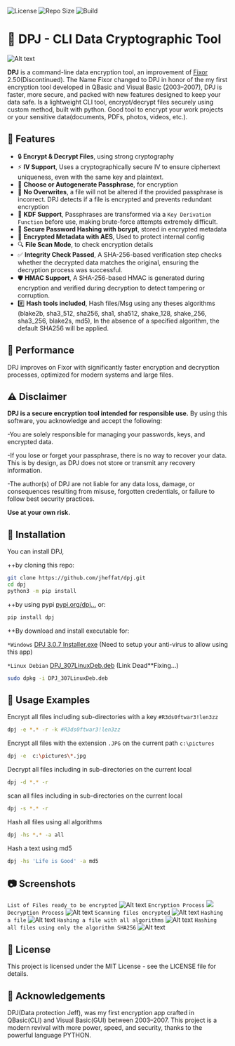 ![License](https://img.shields.io/github/license/jheffat/DPJ)
![Repo Size](https://img.shields.io/github/repo-size/jheffat/DPJ)
![Build](https://img.shields.io/pypi/v/dpj)


# 🔐 DPJ - CLI Data Cryptographic Tool

![Alt text](https://raw.githubusercontent.com/jheffat/-DPJ/main/scrnsht/intro.png)

**DPJ** is a command-line data encryption tool, an improvement of [Fixor](https://github.com/jheffat/-FiXOR) 2.50(Discontinued). The Name Fixor changed to DPJ 
 in honor of the my first encryption tool developed in QBasic and Visual Basic (2003–2007), DPJ is faster, more secure, and packed with new features designed to keep your data safe. Is a lightweight CLI tool, encrypt/decrypt files securely using custom method, built with python. Good tool to encrypt your work projects or your sensitive data(documents, PDFs, photos, videos, etc.).

## 🧾 Features

- 🔒 **Encrypt & Decrypt Files**, using strong cryptography
- ⚡ **IV Support**,  Uses a cryptographically secure IV to ensure ciphertext uniqueness, even with the same key and plaintext.
- 🧠 **Choose or Autogenerate Passphrase**, for encryption
- 🚫 **No Overwrites**, a file will not be altered if the provided passphrase is incorrect. DPJ detects if a file is encrypted and prevents redundant encryption
- 🔐 **KDF Support**, Passphrases are transformed via a `Key Derivation Function` before use, making brute-force attempts extremely difficult.
- 🧂 **Secure Password Hashing with bcrypt**, stored in encrypted metadata
- 🧬 **Encrypted Metadata with AES**, Used to protect internal config
- 🔍 **File Scan Mode**, to check encryption details
- ✅ **Integrity Check Passed**, A SHA-256-based verification step checks whether the decrypted data matches the original, ensuring the decryption process was successful.
- 🛡️ **HMAC Support**, A SHA-256-based HMAC is generated during encryption and verified during decryption to detect tampering or corruption.
- #️⃣ **Hash tools included**, Hash files/Msg using any theses algorithms (blake2b, sha3_512, sha256, sha1,  sha512, shake_128, shake_256, sha3_256, blake2s, md5), In the absence of a specified algorithm, the default SHA256 will be applied.

## 🚀 Performance

DPJ improves on Fixor with significantly faster encryption and decryption processes, optimized for modern systems and large files.

## ⚠️ Disclaimer
**DPJ is a secure encryption tool intended for responsible use.**
By using this software, you acknowledge and accept the following:

-You are solely responsible for managing your passwords, keys, and encrypted data.

-If you lose or forget your passphrase, there is no way to recover your data.
This is by design, as DPJ does not store or transmit any recovery information.

-The author(s) of DPJ are not liable for any data loss, damage, or consequences resulting from misuse, forgotten credentials, or failure to follow best security practices.

**Use at your own risk.**

## 🔧 Installation

You can install DPJ, 
  
  ++by cloning this repo:

```bash
git clone https://github.com/jheffat/dpj.git
cd dpj
python3 -m pip install
``` 
  ++by using pypi [pypi.org/dpj...](https://pypi.org/project/dpj/) or:
```bash
pip install dpj
```
  ++By download and install executable for:

`*Windows`
[DPJ 3.0.7 Installer.exe](https://raw.githubusercontent.com/jheffat/DPJ/main/Bins/DPJ%203.0.7%20Installer.exe)  (Need to setup your anti-virus to allow using this app)

`*Linux Debian`
[DPJ_307LinuxDeb.deb](https://raw.githubusercontent.com/jheffat/DPJ/main/Bins/DPJ%203.0.7%20Installer.deb) (Link Dead**Fixing...)

   ```bash
   sudo dpkg -i DPJ_307LinuxDeb.deb
   ```



## 🧪 Usage Examples
Encrypt all files including sub-directories with a key `#R3ds0ftwar3!len3zz`
```bash
dpj -e *.* -r -k #R3ds0ftwar3!len3zz    
```
Encrypt all files with the extension  `.JPG` on the current path `c:\pictures`
```bash
dpj -e  c:\pictures\*.jpg     
```
Decrypt all files including in sub-directories on the current local
```bash
dpj -d *.* -r  
```
scan all files including in sub-directories on the current local 
```bash
dpj -s *.* -r  
```
Hash all files using all algorithms
```bash
dpj -hs *.* -a all
```
Hash a text using md5
```bash
dpj -hs 'Life is Good' -a md5
```

## 📷 Screenshots
`List of Files ready to be encrypted`
![Alt text](https://raw.githubusercontent.com/jheffat/-DPJ/main/scrnsht/List%20to%20encrypt.png)
`Encryption Process`
![](https://raw.githubusercontent.com/jheffat/-DPJ/main/scrnsht/Encrypting.png)
`Decryption Process`
![Alt text](https://raw.githubusercontent.com/jheffat/-DPJ/main/scrnsht/Decrypting.png)
`Scanning files encrypted`
![Alt text](https://raw.githubusercontent.com/jheffat/-DPJ/main/scrnsht/Scaning%20%20encrypted%20file.png)
`Hashing a file`
![Alt text](https://raw.githubusercontent.com/jheffat/-DPJ/main/scrnsht/hashing%20a%20file.png)
`Hashing a file with all algorithms`
![Alt text](https://raw.githubusercontent.com/jheffat/-DPJ/main/scrnsht/hashing%20a%20file%20with%20all.png)
`Hashing all files using only the algorithm SHA256`
![Alt text](https://raw.githubusercontent.com/jheffat/-DPJ/main/scrnsht/hashing%20all%20files.png)


## 📜 License
This project is licensed under the MIT License - see the LICENSE file for details.


## 🙌 Acknowledgements
DPJ(Data protection Jeff), was my first encryption app crafted in QBasic(CLI) and Visual Basic(GUI) between 2003–2007. This project is a modern revival with more power, speed, and security, thanks to the powerful language PYTHON. 
